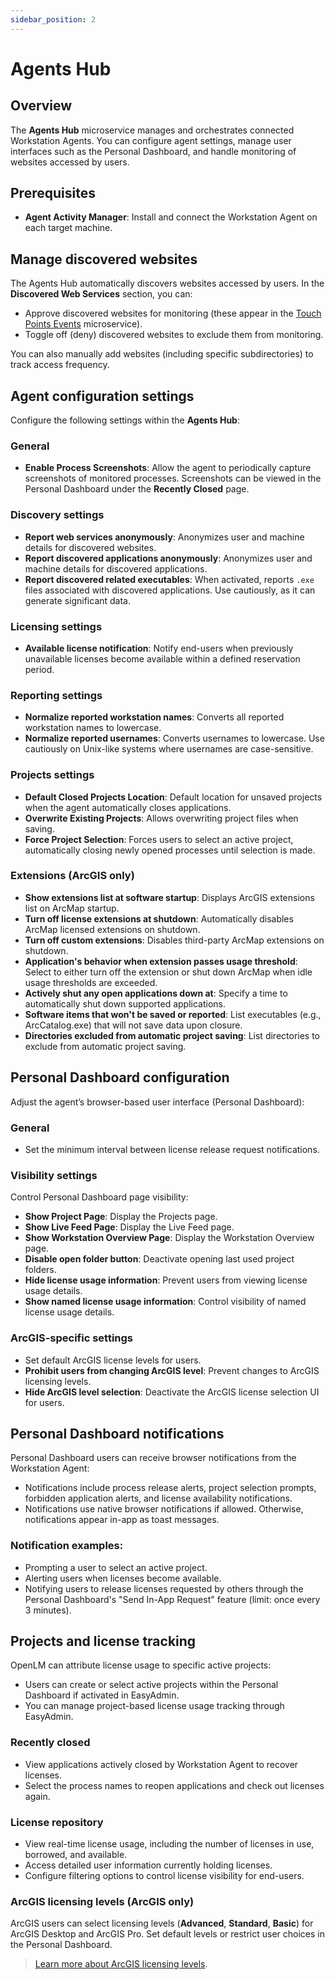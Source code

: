 ```yaml
---
sidebar_position: 2
---
```


# Agents Hub

## Overview

The **Agents Hub** microservice manages and orchestrates connected Workstation Agents. You can configure agent settings, manage user interfaces such as the Personal Dashboard, and handle monitoring of websites accessed by users.

## Prerequisites

- **Agent Activity Manager**: Install and connect the Workstation Agent on each target machine.

## Manage discovered websites

The Agents Hub automatically discovers websites accessed by users. In the **Discovered Web Services** section, you can:

- Approve discovered websites for monitoring (these appear in the [Touch Points Events](Link) microservice).
- Toggle off (deny) discovered websites to exclude them from monitoring.

You can also manually add websites (including specific subdirectories) to track access frequency.

## Agent configuration settings

Configure the following settings within the **Agents Hub**:

### General

- **Enable Process Screenshots**: Allow the agent to periodically capture screenshots of monitored processes. Screenshots can be viewed in the Personal Dashboard under the **Recently Closed** page.

### Discovery settings

- **Report web services anonymously**: Anonymizes user and machine details for discovered websites.
- **Report discovered applications anonymously**: Anonymizes user and machine details for discovered applications.
- **Report discovered related executables**: When activated, reports `.exe` files associated with discovered applications. Use cautiously, as it can generate significant data.

### Licensing settings

- **Available license notification**: Notify end-users when previously unavailable licenses become available within a defined reservation period.

### Reporting settings

- **Normalize reported workstation names**: Converts all reported workstation names to lowercase.
- **Normalize reported usernames**: Converts usernames to lowercase. Use cautiously on Unix-like systems where usernames are case-sensitive.

### Projects settings

- **Default Closed Projects Location**: Default location for unsaved projects when the agent automatically closes applications.
- **Overwrite Existing Projects**: Allows overwriting project files when saving.
- **Force Project Selection**: Forces users to select an active project, automatically closing newly opened processes until selection is made.

### Extensions (ArcGIS only)

- **Show extensions list at software startup**: Displays ArcGIS extensions list on ArcMap startup.
- **Turn off license extensions at shutdown**: Automatically disables ArcMap licensed extensions on shutdown.
- **Turn off custom extensions**: Disables third-party ArcMap extensions on shutdown.
- **Application's behavior when extension passes usage threshold**: Select to either turn off the extension or shut down ArcMap when idle usage thresholds are exceeded.
- **Actively shut any open applications down at**: Specify a time to automatically shut down supported applications.
- **Software items that won't be saved or reported**: List executables (e.g., ArcCatalog.exe) that will not save data upon closure.
- **Directories excluded from automatic project saving**: List directories to exclude from automatic project saving.

## Personal Dashboard configuration

Adjust the agent’s browser-based user interface (Personal Dashboard):

### General

- Set the minimum interval between license release request notifications.

### Visibility settings

Control Personal Dashboard page visibility:

- **Show Project Page**: Display the Projects page.
- **Show Live Feed Page**: Display the Live Feed page.
- **Show Workstation Overview Page**: Display the Workstation Overview page.
- **Disable open folder button**: Deactivate opening last used project folders.
- **Hide license usage information**: Prevent users from viewing license usage details.
- **Show named license usage information**: Control visibility of named license usage details.

### ArcGIS-specific settings

- Set default ArcGIS license levels for users.
- **Prohibit users from changing ArcGIS level**: Prevent changes to ArcGIS licensing levels.
- **Hide ArcGIS level selection**: Deactivate the ArcGIS license selection UI for users.

## Personal Dashboard notifications

Personal Dashboard users can receive browser notifications from the Workstation Agent:

- Notifications include process release alerts, project selection prompts, forbidden application alerts, and license availability notifications.
- Notifications use native browser notifications if allowed. Otherwise, notifications appear in-app as toast messages.

### Notification examples:

- Prompting a user to select an active project.
- Alerting users when licenses become available.
- Notifying users to release licenses requested by others through the Personal Dashboard's "Send In-App Request" feature (limit: once every 3 minutes).

## Projects and license tracking

OpenLM can attribute license usage to specific active projects:

- Users can create or select active projects within the Personal Dashboard if activated in EasyAdmin.
- You can manage project-based license usage tracking through EasyAdmin.

### Recently closed

- View applications actively closed by Workstation Agent to recover licenses.
- Select the process names to reopen applications and check out licenses again.

### License repository

- View real-time license usage, including the number of licenses in use, borrowed, and available.
- Access detailed user information currently holding licenses.
- Configure filtering options to control license visibility for end-users.

### ArcGIS licensing levels (ArcGIS only)

ArcGIS users can select licensing levels (**Advanced**, **Standard**, **Basic**) for ArcGIS Desktop and ArcGIS Pro. Set default levels or restrict user choices in the Personal Dashboard.

> [Learn more about ArcGIS licensing levels](https://pro.arcgis.com/en/pro-app/latest/get-started/license-levels.htm).

